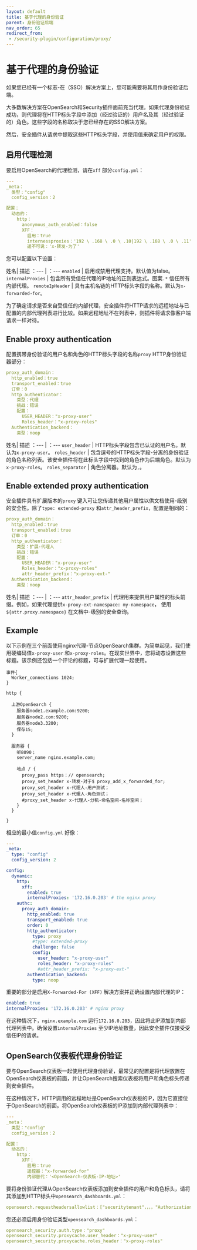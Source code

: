 ```yaml
---
layout: default
title: 基于代理的身份验证
parent: 身份验证后端
nav_order: 65
redirect_from:
 - /security-plugin/configuration/proxy/
---
```


# 基于代理的身份验证

如果您已经有一个标志-在（SSO）解决方案上，您可能需要将其用作身份验证后端。

大多数解决方案在OpenSearch和Security插件面前充当代理。如果代理身份验证成功，则代理将在HTTP标头字段中添加（经过验证的）用户名及其（经过验证的）角色。这些字段的名称取决于您已经存在的SSO解决方案。

然后，安全插件从请求中提取这些HTTP标头字段，并使用值来确定用户的权限。


## 启用代理检测

要启用OpenSearch的代理检测，请在`xff` 部分`config.yml`：

```yml
---
_meta：
  类型："config"
  config_version：2

配置：
  动态的：
    http：
      anonymous_auth_enabled：false
      XFF：
        启用：true
        internessproxies：'192 \ .168 \ .0 \ .10|192 \ .168 \ .0 \ .11'
        遥不可说：'x-转发-为了'
```

您可以配置以下设置：

姓名| 描述
：--- | ：---
`enabled` | 启用或禁用代理支持。默认值为false。
`internalProxies` | 包含所有受信任代理的IP地址的正则表达式。图案`.*` 信任所有内部代理。
`remoteIpHeader` | 具有主机名链的HTTP标头字段的名称。默认为`x-forwarded-for`。

为了确定请求是否来自受信任的内部代理，安全插件将HTTP请求的远程地址与已配置的内部代理列表进行比较。如果远程地址不在列表中，则插件将请求像客户端请求一样对待。


## Enable proxy authentication

配置携带身份验证的用户名和角色的HTTP标头字段的名称`proxy` HTTP身份验证器部分：

```yml
proxy_auth_domain：
  http_enabled：true
  transport_enabled：true
  订单：0
  http_authenticator：
    类型：代理
    挑战：错误
    配置：
      USER_HEADER："x-proxy-user"
      Roles_header："x-proxy-roles"
  Authentication_backend：
    类型：noop
```

姓名| 描述
：--- | ：---
`user_header` | HTTP标头字段包含已认证的用户名。默认为`x-proxy-user`。
`roles_header` | 包含逗号的HTTP标头字段-分离的身份验证的角色名称列表。该安全插件将在此标头字段中找到的角色作为后端角色。默认为`x-proxy-roles`。
`roles_separator` | 角色分离器。默认为`,`。


## Enable extended proxy authentication

安全插件具有扩展版本的`proxy` 键入可让您传递其他用户属性以供文档使用-级别的安全性。除了`type: extended-proxy` 和`attr_header_prefix`，配置是相同的：

```yml
proxy_auth_domain：
  http_enabled：true
  transport_enabled：true
  订单：0
  http_authenticator：
    类型：扩展-代理人
    挑战：错误
    配置：
      USER_HEADER："x-proxy-user"
      Roles_header："x-proxy-roles"
      attr_header_prefix："x-proxy-ext-"
  Authentication_backend：
    类型：noop
```

姓名| 描述
：--- | ：---
`attr_header_prefix` | 代理用来提供用户属性的标头前缀。例如，如果代理提供`x-proxy-ext-namespace: my-namespace`， 使用`${attr.proxy.namespace}` 在文档中-级别的安全查询。


## Example

以下示例在三个前面使用nginx代理-节点OpenSearch集群。为简单起见，我们使用硬编码值`x-proxy-user` 和`x-proxy-roles`。在现实世界中，您将动态设置这些标题。该示例还包括一个评论的标题，可与扩展代理一起使用。

```
事件{
  Worker_connections 1024;
}

http {

  上游OpenSearch {
    服务器node1.example.com:9200;
    服务器node2.com:9200;
    服务器node3.3200;
    保存15;
  }

  服务器 {
    听8090；
    server_name nginx.example.com;

    地点 / {
      proxy_pass https：// opensearch;
      proxy_set_header x-转发-对于$ proxy_add_x_forwarded_for;
      proxy_set_header x-代理人-用户测试；
      proxy_set_header x-代理人-角色测试；
      #proxy_set_header x-代理人-分机-命名空间-名称空间；
    }
  }

}
```

相应的最小值`config.yml` 好像：

```yml
---
_meta:
  type: "config"
  config_version: 2

config:
  dynamic:
    http:
      xff:
        enabled: true
        internalProxies: '172.16.0.203' # the nginx proxy
    authc:
      proxy_auth_domain:
        http_enabled: true
        transport_enabled: true
        order: 0
        http_authenticator:
          type: proxy
          #type: extended-proxy
          challenge: false
          config:
            user_header: "x-proxy-user"
            roles_header: "x-proxy-roles"
            #attr_header_prefix: "x-proxy-ext-"
        authentication_backend:
          type: noop
```

重要的部分是启用`X-Forwarded-For (XFF)` 解决方案并正确设置内部代理的IP：

```yml
enabled: true
internalProxies: '172.16.0.203' # nginx proxy
```

在这种情况下，`nginx.example.com` 运行`172.16.0.203`，因此将此IP添加到内部代理列表中。确保设置`internalProxies` 至少IP地址数量，因此安全插件仅接受受信任IP的请求。


## OpenSearch仪表板代理身份验证

要与OpenSearch仪表板一起使用代理身份验证，最常见的配置是将代理放置在OpenSearch仪表板的前面，并让OpenSearch搜索仪表板将用户和角色标头传递到安全插件。

在这种情况下，HTTP调用的远程地址是OpenSearch仪表板的IP，因为它直接位于OpenSearch的前面。将OpenSearch仪表板的IP添加到内部代理列表中：

```yml
---
_meta：
  类型："config"
  config_version：2

配置：
  动态的：
    http：
      XFF：
        启用：true
        遥控器："x-forwarded-for"
        内部替代：'<OpenSearch-仪表板-IP-地址>'
```

要将身份验证代理从OpenSearch仪表板添加到安全插件的用户和角色标头，请将其添加到HTTP标头中`opensearch_dashboards.yml`：

```yml
opensearch.requestheadersallowlist：["securitytenant"，，，，"Authorization"，，，，"x-forwarded-for"，，，，"x-proxy-user"，，，，"x-proxy-roles"这是给出的
```

您还必须启用身份验证类型`opensearch_dashboards.yml`：

```yml
opensearch_security.auth.type："proxy"
opensearch_security.proxycache.user_header："x-proxy-user"
opensearch_security.proxycache.roles_header："x-proxy-roles"
```

